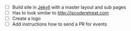 - [ ] Build site in [Jekyll](https://jekyllrb.com) with a master layout and sub pages
- [ ] Has to look similar to http://jscoderetreat.com
- [ ] Create a logo
- [ ] Add instructions how to send a PR for events
